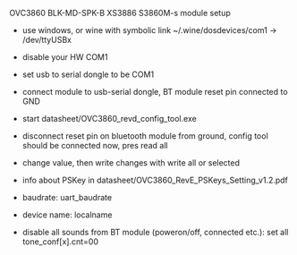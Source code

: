 OVC3860 BLK-MD-SPK-B XS3886 S3860M-s module setup 

- use windows, or wine with symbolic link ~/.wine/dosdevices/com1 -> /dev/ttyUSBx
- disable your HW COM1
- set usb to serial dongle to be COM1
- connect module to usb-serial dongle, BT module reset pin connected to GND
- start datasheet/OVC3860_revd_config_tool.exe
- disconnect reset pin on bluetooth module from ground, config tool should be connected now, pres read all
- change value, then write changes with write all or selected
- info about PSKey in datasheet/OVC3860_RevE_PSKeys_Setting_v1.2.pdf

- baudrate: uart_baudrate
- device name: localname
- disable all sounds from BT module (poweron/off, connected etc.): set all tone_conf[x].cnt=00

